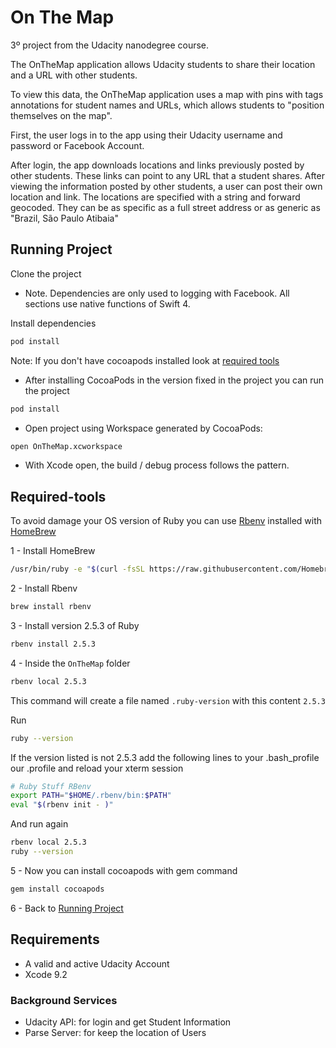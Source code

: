 # On The Map

3º project from the Udacity nanodegree course.

The OnTheMap application allows Udacity students to share their location and a URL with other students.

To view this data, the OnTheMap application uses a map with pins with tags annotations for student names and URLs, which allows students to "position themselves on the map".

First, the user logs in to the app using their Udacity username and password or Facebook Account.

After login, the app downloads locations and links previously posted by other students. These links can point to any URL that a student shares. After viewing the information posted by other students, a user can post their own location and link. The locations are specified with a string and forward geocoded. They can be as specific as a full street address or as generic as "Brazil, São Paulo Atibaia"

## Running Project

Clone the project

* Note. Dependencies are only used to logging with Facebook. All sections use native functions of Swift 4.

Install dependencies

```sh
pod install
```

Note: If you don't have cocoapods installed look at [required tools](#required-tools)

- After installing CocoaPods in the version fixed in the project you can run the project

```sh
pod install
```

- Open project using Workspace generated by CocoaPods:

```sh
open OnTheMap.xcworkspace
```

- With Xcode open, the build / debug process follows the pattern.

## Required-tools

To avoid damage your OS version of Ruby you can use [Rbenv](https://github.com/rbenv/rbenv) installed with [HomeBrew](https://brew.sh/)

1 - Install HomeBrew

```sh
/usr/bin/ruby -e "$(curl -fsSL https://raw.githubusercontent.com/Homebrew/install/master/install)"
```

2 - Install Rbenv

```sh
brew install rbenv
```

3 - Install version 2.5.3 of Ruby

```sh
rbenv install 2.5.3
```

4 - Inside the `OnTheMap` folder

```sh
rbenv local 2.5.3
```

This command will create a file named `.ruby-version` with this content `2.5.3`

Run

```sh
ruby --version
```

If the version listed is not 2.5.3 add the following lines to your .bash_profile our .profile and reload your xterm session

```sh
# Ruby Stuff RBenv
export PATH="$HOME/.rbenv/bin:$PATH"
eval "$(rbenv init - )"
```

And run again

```sh
rbenv local 2.5.3
ruby --version
```

5 - Now you can install cocoapods with gem command

```sh
gem install cocoapods
```

6 - Back to [Running Project](#Running-Project)

## Requirements

* A valid and active Udacity Account
* Xcode 9.2

### Background Services

* Udacity API: for login and get Student Information
* Parse Server: for keep the location of Users